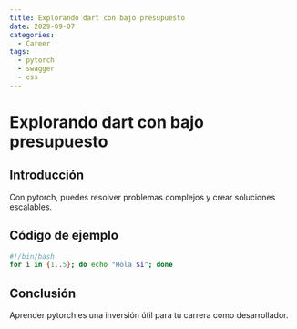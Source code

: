 ```yaml
---
title: Explorando dart con bajo presupuesto
date: 2029-09-07
categories:
  - Career
tags:
  - pytorch
  - swagger
  - css
---
```


# Explorando dart con bajo presupuesto

## Introducción

Con pytorch, puedes resolver problemas complejos y crear soluciones escalables.

## Código de ejemplo

```bash
#!/bin/bash
for i in {1..5}; do echo "Hola $i"; done
```

## Conclusión

Aprender pytorch es una inversión útil para tu carrera como desarrollador.